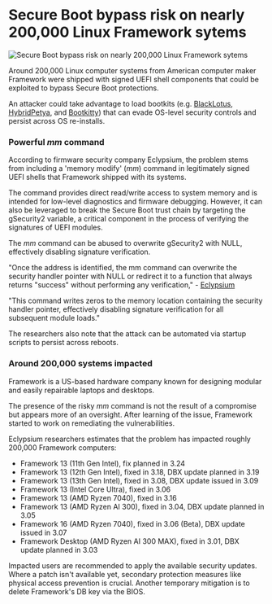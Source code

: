 # Secure Boot bypass risk on nearly 200,000 Linux Framework sytems

![Secure Boot bypass risk on nearly 200,000 Linux Framework sytems](https://www.bleepstatic.com/content/hl-images/2025/10/14/framework.jpg)

Around 200,000 Linux computer systems from American computer maker Framework were shipped with signed UEFI shell components that could be exploited to bypass Secure Boot protections.

An attacker could take advantage to load bootkits (e.g. [BlackLotus](https://www.bleepingcomputer.com/news/security/blacklotus-bootkit-bypasses-uefi-secure-boot-on-patched-windows-11/), [HybridPetya](https://www.bleepingcomputer.com/news/security/new-hybridpetya-ransomware-can-bypass-uefi-secure-boot/), and [Bootkitty](https://www.bleepingcomputer.com/news/security/bootkitty-uefi-malware-exploits-logofail-to-infect-linux-systems/)) that can evade OS-level security controls and persist across OS re-installs.

### Powerful _mm_ command

According to firmware security company Eclypsium, the problem stems from including a 'memory modify' (_mm_) command in legitimately signed UEFI shells that Framework shipped with its systems.

The command provides direct read/write access to system memory and is intended for low-level diagnostics and firmware debugging. However, it can also be leveraged to break the Secure Boot trust chain by targeting the gSecurity2 variable, a critical component in the process of verifying the signatures of UEFI modules.

The _mm_ command can be abused to overwrite gSecurity2 with NULL, effectively disabling signature verification.

"Once the address is identified, the mm command can overwrite the security handler pointer with NULL or redirect it to a function that always returns "success" without performing any verification," - [Eclypsium](https://eclypsium.com/blog/bombshell-the-signed-backdoor-hiding-in-plain-sight-on-framework-devices/)

"This command writes zeros to the memory location containing the security handler pointer, effectively disabling signature verification for all subsequent module loads."

The researchers also note that the attack can be automated via startup scripts to persist across reboots.

### Around 200,000 systems impacted

Framework is a US-based hardware company known for designing modular and easily repairable laptops and desktops.

The presence of the risky _mm_ command is not the result of a compromise but appears more of an oversight. After learning of the issue, Framework started to work on remediating the vulnerabilities.

Eclypsium researchers estimates that the problem has impacted roughly 200,000 Framework computers:

* Framework 13 (11th Gen Intel), fix planned in 3.24
* Framework 13 (12th Gen Intel), fixed in 3.18, DBX update planned in 3.19
* Framework 13 (13th Gen Intel), fixed in 3.08, DBX update issued in 3.09
* Framework 13 (Intel Core Ultra), fixed in 3.06
* Framework 13 (AMD Ryzen 7040), fixed in 3.16
* Framework 13 (AMD Ryzen AI 300), fixed in 3.04, DBX update planned in 3.05
* Framework 16 (AMD Ryzen 7040), fixed in 3.06 (Beta), DBX update issued in 3.07
* Framework Desktop (AMD Ryzen AI 300 MAX), fixed in 3.01, DBX update planned in 3.03

Impacted users are recommended to apply the available security updates. Where a patch isn't available yet, secondary protection measures like physical access prevention is crucial. Another temporary mitigation is to delete Framework's DB key via the BIOS.